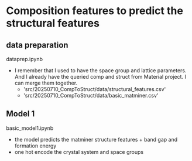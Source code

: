 # Composition features to predict the structural features

## data preparation
dataprep.ipynb
- I remember that I used to have the space group and lattice parameters. And I already have the queried comp and struct from Material project. I can merge them together.
    - 'src/20250710_CompToStruct/data/structural_features.csv'
    - 'src/20250710_CompToStruct/data/basic_matminer.csv'

## Model 1 
basic_model1.ipynb
- the model predicts the matminer structure features + band gap and formation energy
- one hot encode the crystal system and space groups